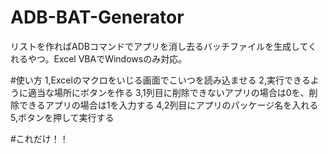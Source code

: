 # ADB-BAT-Generator
リストを作ればADBコマンドでアプリを消し去るバッチファイルを生成してくれるやつ。Excel VBAでWindowsのみ対応。

#使い方
1,Excelのマクロをいじる画面でこいつを読み込ませる
2,実行できるように適当な場所にボタンを作る
3,1列目に削除できないアプリの場合は0を、削除できるアプリの場合は1を入力する
4,2列目にアプリのパッケージ名を入れる
5,ボタンを押して実行する

#これだけ！！
